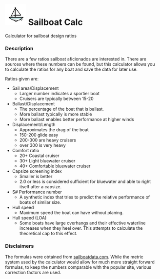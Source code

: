 # ![icon](static/img/logo.png) Sailboat Calc

Calculator for sailboat design ratios
### Description

There are a few ratios sailboat aficionados are interested in. There are sources where these numbers can be found, but this calculator allows you to calculate the ratios for any boat and save the data for later use.

Ratios given are:

- Sail area/Displacement
	- Larger number indicates a sportier boat
	- Cruisers are typically between 15-20
- Ballast/Displacement
	- The percentage of the boat that is ballast.
	- More ballast typically is more stable
	- More ballast enables better performance at higher winds
- Displacement/Length
	- Approximates the drag of the boat
	- 150-200 glide easy
	- 200-300 are heavy cruisers
	- over 300 is very heavy
- Comfort ratio
	- 20+ Coastal cruiser
	- 30+ Light bluewater cruiser
	- 40+ Comfortable bluewater cruiser
- Capsize screening index
	- Smaller is better
	- 2.0 or less is considered sufficient for bluewater and able to right itself after a capsize.
- S# Performance number
	- A synthetic index that tries to predict the relative performance of boats of similar size.
- Hull speed
	- Maximum speed the boat can have without planing.
-  Hull speed (LOA)
	- Some boats have large overhangs and their effective waterline increases when they heel over. This attempts to calculate the theoretical cap to this effect.

### Disclaimers

The formulas were obtained from [sailboatdata.com](https://sailboatdata.com/). While the metric system used by the calculator would allow for much more straight forward formulas, to keep the numbers comparable with the popular site, various correction factors are used.
